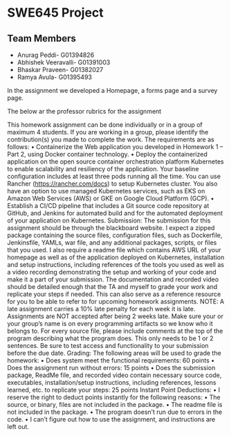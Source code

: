 # SWE645 Project

## Team Members

* Anurag Peddi- G01394826
* Abhishek Veeravalli- G01391003
* Bhaskar Praveen- G01382027
* Ramya Avula- G01395493

In the assignment we developed a Homepage, a forms page and a survey page.

The below ar the professor rubrics for the assignment

This homework assignment can be done individually or in a group of maximum 4 students.
If you are working in a group, please identify the contribution(s) you made to complete the
work. The requirements are as follows:
• Containerize the Web application you developed in Homework 1 – Part 2, using
Docker container technology.
• Deploy the containerized application on the open source container orchestration
platform Kubernetes to enable scalability and resiliency of the application. Your
baseline configuration includes at least three pods running all the time. You can
use Rancher (https://rancher.com/docs) to setup Kubernetes cluster. You also have
an option to use managed Kubernetes services, such as EKS on Amazon Web
Services (AWS) or GKE on Google Cloud Platform (GCP).
• Establish a CI/CD pipeline that includes a Git source code repository at GitHub, and
Jenkins for automated build and for the automated deployment of your application
on Kubernetes.
Submission:
The submission for this assignment should be through the blackboard website. I expect a
zipped package containing the source files, configuration files, such as Dockerfile,
Jenkinsfile, YAMLs, war file, and any additional packages, scripts, or files that you used.
I also require a readme file which contains AWS URL of your homepage as well as of the
application deployed on Kubernetes, installation and setup instructions, including
references of the tools you used as well as a video recording demonstrating the setup and
working of your code and make it a part of your submission. The documentation and
recorded video should be detailed enough that the TA and myself to grade your work and
replicate your steps if needed. This can also serve as a reference resource for you to be
able to refer to for upcoming homework assignments.
NOTE: A late assignment carries a 10% late penalty for each week it is late. Assignments
are NOT accepted after being 2 weeks late. Make sure your or your group’s name is on
every programming artifacts so we know who it belongs to. For every source file, please
include comments at the top of the program describing what the program does. This only
needs to be 1 or 2 sentences. Be sure to test access and functionality to your submission
before the due date.
Grading:
The following areas will be used to grade the homework:
• Does system meet the functional requirements: 60 points
• Does the assignment run without errors: 15 points
• Does the submission package, ReadMe file, and recorded video contain necessary source
code, executables, installation/setup instructions, including references, lessons learned,
etc. to replicate your steps: 25 points
Instant Point Deductions:
• I reserve the right to deduct points instantly for the following reasons:
• The source, or binary, files are not included in the package.
• The readme file is not included in the package.
• The program doesn’t run due to errors in the code.
• I can’t figure out how to use the assignment, and instructions are left out. 


